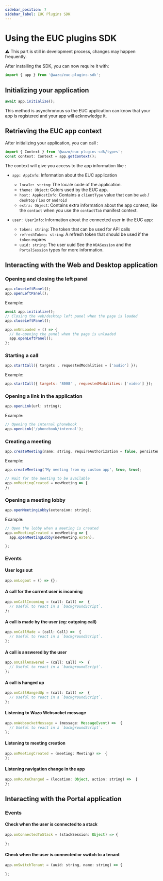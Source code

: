 ```yaml
---
sidebar_position: 7
sidebar_label: EUC Plugins SDK
---
```


# Using the EUC plugins SDK

⚠️ This part is still in development process, changes may happen frequently.

After installing the SDK, you can now require it with:

```js
import { app } from '@wazo/euc-plugins-sdk';
```

## Initializing your application

```js
await app.initialize();
```

This method is asynchronous so the EUC application can know that your app is registered and your app will acknowledge it. 

## Retrieving the EUC app context

After initializing your application, you can call :

```js
import { Context } from '@wazo/euc-plugins-sdk/types';
const context: Context = app.getContext();
```

The context will give you access to the app information like :
- `app: AppInfo`: Information about the EUC application
  - `locale: string`: The locale code of the application.
  - `theme: Object`: Colors used by the EUC app.
  - `host: AppHostInfo`: Contains a `clientType` value that can be `web` / `desktop` / `ios` or `android`
  - `extra: Object`: Contains extra information about the app context, like the `contact` when you use the `contactTab` manifest context.

- `user: UserInfo`: Information about the connected user in the EUC app:
  - `token: string`: The token that can be used for API calls
  - `refreshToken: string`: A refresh token that should be used if the `token` expires
  - `uuid: string`: The user uuid
  See the `WDASession` and the `PortalSession` types for more information.


## Interacting with the Web and Desktop application

### Opening and closing the left panel

```js
app.closeLeftPanel();
app.openLeftPanel();
```

Example:
```js
await app.initialize();
// Closing the web/desktop left panel when the page is loaded
app.closeLeftPanel();

app.onUnLoaded = () => {
  // Re-opening the panel when the page is unloaded
  app.openLeftPanel();
};
```

### Starting a call

```js
app.startCall({ targets , requestedModalities = ['audio'] });
```

Example:

```js
app.startCall({ targets: '8008' , requestedModalities: ['video'] });
```

### Opening a link in the application

```js
app.openLink(url: string);
```

Example:

```js
// Opening the internal phonebook
app.openLink('/phonebook/internal');
```

### Creating a meeting

```js
app.createMeeting(name: string, requireAuthorization = false, persistent = false);
```

Example:

```js
app.createMeeting('My meeting from my custom app', true, true);

// Wait for the meeting to be available
app.onMeetingCreated = newMeeting => {
};
```

### Opening a meeting lobby

```js
app.openMeetingLobby(extension: string);
```

Example:

```js
// Open the lobby when a meeting is created
app.onMeetingCreated = newMeeting => {
  app.openMeetingLobby(newMeeting.exten);

};
```

### Events

#### User logs out

```js
app.onLogout = () => {};
```

#### A call for the current user is incoming

```js
app.onCallIncoming = (call: Call) =>  {
  // Useful to react in a `backgroundScript`.
};
```

#### A call is made by the user (eg: outgoing call)

```js
app.onCallMade = (call: Call) =>  {
  // Useful to react in a `backgroundScript`.
};
```

#### A call is answered by the user

```js
app.onCallAnswered = (call: Call) =>  {
  // Useful to react in a `backgroundScript`.
};
```

#### A call is hanged up

```js
app.onCallHangedUp = (call: Call) =>  {
  // Useful to react in a `backgroundScript`.
};
```

#### Listening to Wazo Websocket message

```js
app.onWebsocketMessage = (message: MessageEvent) =>  {
  // Useful to react in a `backgroundScript`.
};
```

#### Listening to meeting creation

```js
app.onMeetingCreated = (meeting: Meeting) =>  {
};
```

#### Listening navigation change in the app

```js
app.onRouteChanged = (location: Object, action: string) =>  {
};
```

## Interacting with the Portal application

### Events

#### Check when the user is connected to a stack

```js
app.onConnectedToStack = (stackSession: Object) => {
  
};
```

#### Check when the user is connected or switch to a tenant

```js
app.onSwitchTenant = (uuid: string, name: string) => {
  
};
```
